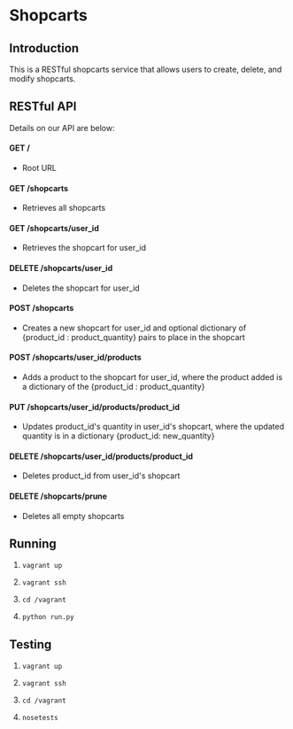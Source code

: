 # Shopcarts
<!-- Update your README.md file and make sure that you give instructions on what calls are available and what inputs they expect and how to run and test your code so that users will know how it works. -->

## Introduction

This is a RESTful shopcarts service that allows users to create, delete, and modify shopcarts.

## RESTful API

Details on our API are below:
#### GET /
  * Root URL

#### GET /shopcarts
  * Retrieves all shopcarts

#### GET /shopcarts/user_id
  * Retrieves the shopcart for user_id

#### DELETE /shopcarts/user_id
  * Deletes the shopcart for user_id

#### POST /shopcarts
  * Creates a new shopcart for user_id and optional dictionary of {product_id : product_quantity} pairs to place in the shopcart

#### POST /shopcarts/user_id/products
  * Adds a product to the shopcart for user_id, where the product added is a dictionary of the {product_id : product_quantity}

#### PUT /shopcarts/user_id/products/product_id
  * Updates product_id's quantity in user_id's shopcart, where the updated quantity is in a dictionary {product_id: new_quantity}

#### DELETE /shopcarts/user_id/products/product_id
  * Deletes product_id from user_id's shopcart

#### DELETE /shopcarts/prune
  * Deletes all empty shopcarts

## Running


1. `vagrant up`

2. `vagrant ssh`

3. `cd /vagrant`

4. `python run.py`


## Testing

1. `vagrant up`

2. `vagrant ssh`

3. `cd /vagrant`

4. `nosetests`
